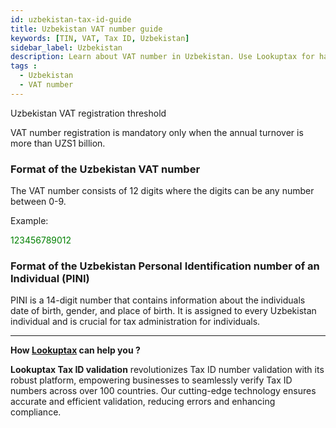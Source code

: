 ```yaml
---
id: uzbekistan-tax-id-guide
title: Uzbekistan VAT number guide
keywords: [TIN, VAT, Tax ID, Uzbekistan]
sidebar_label: Uzbekistan
description: Learn about VAT number in Uzbekistan. Use Lookuptax for hassle-free tax id validation in Uzbekistan and other 100+ countries
tags : 
  - Uzbekistan
  - VAT number
---
```


Uzbekistan VAT registration threshold

VAT number registration is mandatory only when the annual turnover is more than UZS1 billion.

### Format of the Uzbekistan VAT number

The VAT number consists of 12 digits where the digits can be any number between 0-9.

Example:

<font color="green">123456789012</font>

### Format of the Uzbekistan Personal Identification number of an Individual (PINI)

PINI is a 14-digit number that contains information about the individuals date of birth, gender, and place of birth. It is assigned to every Uzbekistan individual and is crucial for tax administration for individuals.



----
**How [Lookuptax](https://lookuptax.com/) can help you ?**

**Lookuptax Tax ID validation**  revolutionizes Tax ID number validation with its robust platform, empowering businesses to seamlessly verify Tax ID numbers across over 100 countries. Our cutting-edge technology ensures accurate and efficient validation, reducing errors and enhancing compliance.
